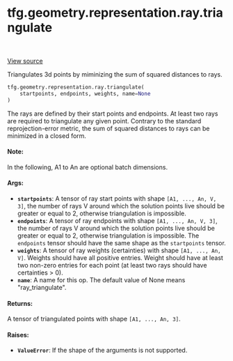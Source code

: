 <div itemscope itemtype="http://developers.google.com/ReferenceObject">
<meta itemprop="name" content="tfg.geometry.representation.ray.triangulate" />
<meta itemprop="path" content="Stable" />
</div>

# tfg.geometry.representation.ray.triangulate

<!-- Insert buttons and diff -->

<table class="tfo-notebook-buttons tfo-api" align="left">
</table>

<a target="_blank" href="https://github.com/tensorflow/graphics/blob/master/tensorflow_graphics/geometry/representation/ray.py">View source</a>



Triangulates 3d points by miminizing the sum of squared distances to rays.

```python
tfg.geometry.representation.ray.triangulate(
    startpoints, endpoints, weights, name=None
)
```



<!-- Placeholder for "Used in" -->

The rays are defined by their start points and endpoints. At least two rays
are required to triangulate any given point. Contrary to the standard
reprojection-error metric, the sum of squared distances to rays can be
minimized in a closed form.

#### Note:

In the following, A1 to An are optional batch dimensions.



#### Args:


* <b>`startpoints`</b>: A tensor of ray start points with shape `[A1, ..., An, V, 3]`,
  the number of rays V around which the solution points live should be
  greater or equal to 2, otherwise triangulation is impossible.
* <b>`endpoints`</b>: A tensor of ray endpoints with shape `[A1, ..., An, V, 3]`, the
  number of rays V around which the solution points live should be greater
  or equal to 2, otherwise triangulation is impossible. The `endpoints`
  tensor should have the same shape as the `startpoints` tensor.
* <b>`weights`</b>: A tensor of ray weights (certainties) with shape `[A1, ..., An,
  V]`. Weights should have all positive entries. Weight should have at least
  two non-zero entries for each point (at least two rays should have
  certainties > 0).
* <b>`name`</b>: A name for this op. The default value of None means "ray_triangulate".


#### Returns:

A tensor of triangulated points with shape `[A1, ..., An, 3]`.



#### Raises:


* <b>`ValueError`</b>: If the shape of the arguments is not supported.